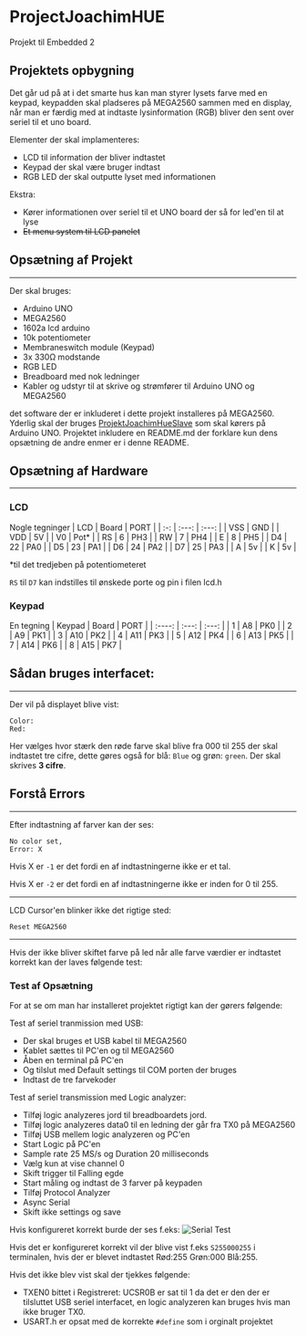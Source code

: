 # ProjectJoachimHUE
 Projekt til Embedded 2

## Projektets opbygning
Det går ud på at i det smarte hus kan man styrer lysets farve med en keypad, keypadden skal pladseres på MEGA2560 sammen med en display, når man er færdig med at indtaste lysinformation (RGB) bliver den sent over seriel til et uno board.

Elementer der skal implamenteres:
- LCD til information der bliver indtastet
- Keypad der skal være bruger indtast
- RGB LED der skal outputte lyset med informationen

Ekstra:
- Kører informationen over seriel til et UNO board der så for led'en til at lyse
- ~~Et menu system til LCD panelet~~

## Opsætning af Projekt
---
Der skal bruges:
- Arduino UNO
- MEGA2560
- 1602a lcd arduino
- 10k potentiometer
- Membraneswitch module (Keypad)
- 3x 330Ω modstande
- RGB LED
- Breadboard med nok ledninger
- Kabler og udstyr til at skrive og strømfører til Arduino UNO og MEGA2560

det software der er inkluderet i dette projekt installeres på MEGA2560. Yderlig skal der bruges [ProjektJoachimHueSlave](https://github.com/JoachimToefting/ProjectJoachimHueSlave) som skal kørers på Arduino UNO. Projektet inkludere en README.md der forklare kun dens opsætning de andre enmer er i denne README.

## Opsætning af Hardware
---
### LCD
Nogle tegninger
| LCD | Board | PORT  |
| :-: | :---: | :---: |
| VSS |  GND  |
| VDD |  5V   |
| V0  | Pot*  |
| RS  |   6   |  PH3  |
| RW  |   7   |  PH4  |
| E   |   8   |  PH5  |
| D4  |  22   |  PA0  |
| D5  |  23   |  PA1  |
| D6  |  24   |  PA2  |
| D7  |  25   |  PA3  |
| A   |  5v   |
| K   |  5v   |

*til det tredjeben på potentiometeret

```RS``` til ```D7``` kan indstilles til ønskede porte og pin i filen lcd.h

### Keypad
En tegning
| Keypad | Board | PORT  |
| :----: | :---: | :---: |
| 1      |  A8   |  PK0  |
| 2      |  A9   |  PK1  |
| 3      |  A10  |  PK2  |
| 4      |  A11  |  PK3  |
| 5      |  A12  |  PK4  |
| 6      |  A13  |  PK5  |
| 7      |  A14  |  PK6  |
| 8      |  A15  |  PK7  |


## Sådan bruges interfacet:
---
Der vil på displayet blive vist:
```
Color:
Red:
```
Her vælges hvor stærk den røde farve skal blive fra 000 til 255 der skal indtastet tre cifre, dette gøres også for blå: ```Blue``` og grøn: ```green```.
Der skal skrives **3 cifre**.

## Forstå Errors
---

Efter indtastning af farver kan der ses:
```
No color set,
Error: X
```
Hvis X er ```-1``` er det fordi en af indtastningerne ikke er et tal.

Hvis X er ```-2``` er det fordi en af indtastningerne ikke er inden for 0 til 255.

---

LCD Cursor'en blinker ikke det rigtige sted:

	Reset MEGA2560

---

Hvis der ikke bliver skiftet farve på led når alle farve værdier er indtastet korrekt kan der laves følgende test:
### Test af Opsætning
For at se om man har installeret projektet rigtigt kan der gørers følgende:

Test af seriel tranmission med USB:

- Der skal bruges et USB kabel til MEGA2560
- Kablet sættes til PC'en og til MEGA2560
- Åben en terminal på PC'en
- Og tilslut med Default settings til COM porten der bruges
- Indtast de tre farvekoder

Test af seriel transmission med Logic analyzer:

- Tilføj logic analyzeres jord til breadboardets jord.
- Tilføj logic analyzeres data0 til en ledning der går fra TX0 på MEGA2560
- Tilføj USB mellem logic analyzeren og PC'en
- Start Logic på PC'en
- Sample rate 25 MS/s og Duration 20 milliseconds
- Vælg kun at vise channel 0
- Skift trigger til Falling egde
- Start måling og indtast de 3 farver på keypaden
- Tilføj Protocol Analyzer
- Async Serial
- Skift ikke settings og save
  
Hvis konfigureret korrekt burde der ses f.eks:
![Serial Test](resources/images/SerialTest.png)


Hvis det er konfigureret korrekt vil der blive vist f.eks ```S255000255``` i terminalen, hvis der er blevet indtastet Rød:255 Grøn:000 Blå:255.

Hvis det ikke blev vist skal der tjekkes følgende:

- TXEN0 bittet i Registreret: UCSR0B er sat til 1 da det er den der er tilsluttet USB seriel interfacet, en logic analyzeren kan bruges hvis man ikke bruger TX0.
- USART.h er opsat med de korrekte ```#define``` som i orginalt projektet